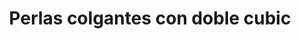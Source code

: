---
title: Perlas colgantes con doble cubic
date: 
draft: false

# descripcion
description : Conjunto de aros y dije de perla con cubic

materials: Plata 925

color: Plateado y perla

dimensions: 1cm x 2cm (dije) - 1cm x 2,5cm (aros)

code: 06-18-0375

type: "Conjuntos"

categories: []

# Images
# first image will be shown in the product page
images:
  # - image: "images/path_to_image"
  # La ubicacion de las imagenes es imagenes/Conjuntos/Conjuntos.Aros y Dije/06-18-0375-perlas-colgantes-con-doble-cubic
  - image: "./images/conjuntos/aros_y_dije/06-18-0375-perlas-colgantes-con-doble-cubic_a.JPG"
  - image: "./images/conjuntos/aros_y_dije/06-18-0375-perlas-colgantes-con-doble-cubic_b.JPG"
---